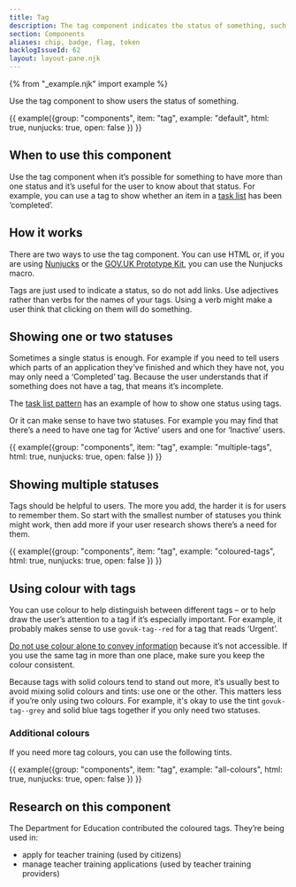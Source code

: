 ```yaml
---
title: Tag
description: The tag component indicates the status of something, such as an item on a task list or a phase banner
section: Components
aliases: chip, badge, flag, token
backlogIssueId: 62
layout: layout-pane.njk
---
```


{% from "_example.njk" import example %}

Use the tag component to show users the status of something.

{{ example({group: "components", item: "tag", example: "default", html: true, nunjucks: true, open: false }) }}

## When to use this component

Use the tag component when it’s possible for something to have more than one status and it’s useful for the user to know about that status. For example, you can use a tag to show whether an item in a [task list](/patterns/task-list-pages/) has been ‘completed’.

## How it works

There are two ways to use the tag component. You can use HTML or, if you are using [Nunjucks](https://mozilla.github.io/nunjucks/) or the [GOV.UK Prototype Kit](https://prototype-kit.service.gov.uk), you can use the Nunjucks macro.

Tags are just used to indicate a status, so do not add links. Use adjectives rather than verbs for the names of your tags. Using a verb might make a user think that clicking on them will do something.

## Showing one or two statuses

Sometimes a single status is enough. For example if you need to tell users which parts of an application they’ve finished and which they have not, you may only need a ‘Completed’ tag. Because the user understands that if something does not have a tag, that means it’s incomplete.

The [task list pattern](/patterns/task-list-pages/) has an example of how to show one status using tags.

Or it can make sense to have two statuses. For example you may find that there’s a need to have one tag for ‘Active’ users and one for ‘Inactive’ users.

{{ example({group: "components", item: "tag", example: "multiple-tags", html: true, nunjucks: true, open: false }) }}

## Showing multiple statuses

Tags should be helpful to users. The more you add, the harder it is for users to remember them. So start with the smallest number of statuses you think might work, then add more if your user research shows there’s a need for them.

{{ example({group: "components", item: "tag", example: "coloured-tags", html: true, nunjucks: true, open: false }) }}

## Using colour with tags

You can use colour to help distinguish between different tags – or to help draw the user’s attention to a tag if it’s especially important. For example, it probably makes sense to use  `govuk-tag--red` for a tag that reads ‘Urgent’.

[Do not use colour alone to convey information](https://www.w3.org/WAI/WCAG21/Understanding/use-of-color.html) because it’s not accessible. If you use the same tag in more than one place, make sure you keep the colour consistent.

Because tags with solid colours tend to stand out more, it’s usually best to avoid mixing solid colours and tints: use one or the other. This matters less if you’re only using two colours. For example, it's okay to use the tint `govuk-tag--grey` and solid blue tags together if you only need two statuses.

### Additional colours

If you need more tag colours, you can use the following tints.

{{ example({group: "components", item: "tag", example: "all-colours", html: true, nunjucks: true, open: false }) }}

## Research on this component

The Department for Education contributed the coloured tags. They’re being used in:

- apply for teacher training (used by citizens)
- manage teacher training applications (used by teacher training providers)
